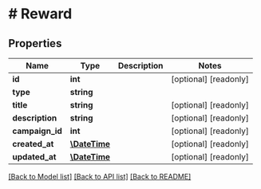 # # Reward

## Properties

Name | Type | Description | Notes
------------ | ------------- | ------------- | -------------
**id** | **int** |  | [optional] [readonly] 
**type** | **string** |  | 
**title** | **string** |  | [optional] [readonly] 
**description** | **string** |  | [optional] [readonly] 
**campaign_id** | **int** |  | [optional] [readonly] 
**created_at** | [**\DateTime**](\DateTime.md) |  | [optional] [readonly] 
**updated_at** | [**\DateTime**](\DateTime.md) |  | [optional] [readonly] 

[[Back to Model list]](../../README.md#documentation-for-models) [[Back to API list]](../../README.md#documentation-for-api-endpoints) [[Back to README]](../../README.md)


